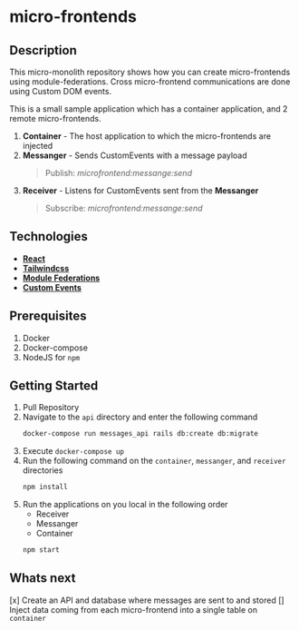 # micro-frontends

## Description
This micro-monolith repository shows how you can create micro-frontends using module-federations. Cross micro-frontend communications are done using Custom DOM events.

This is a small sample application which has a container application, and 2 remote micro-frontends.

1. **Container** - The host application to which the micro-frontends are injected
2. **Messanger** - Sends CustomEvents with a message payload
    > Publish:  *microfrontend:messange:send*
3. **Receiver** - Listens for CustomEvents sent from the **Messanger**
    > Subscribe: *microfrontend:messange:send*

## Technologies
- **[React](https://react.dev/)**
- **[Tailwindcss](https://tailwindcss.com/)**
- **[Module Federations](https://module-federation.io/)**
- **[Custom Events](https://developer.mozilla.org/en-US/docs/Web/API/CustomEvent/CustomEvent)**

## Prerequisites
1. Docker
2. Docker-compose
3. NodeJS for `npm`

## Getting Started
1. Pull Repository
2. Navigate to the `api` directory and enter the following command
   ```bash
   docker-compose run messages_api rails db:create db:migrate
   ```
3. Execute `docker-compose up`
4. Run the following command on the `container`, `messanger`, and `receiver` directories
    ```bash
    npm install
    ```
5. Run the applications on you local in the following order
    - Receiver
    - Messanger
    - Container
    ```bash
    npm start
    ```

## Whats next

[x] Create an API and database where messages are sent to and stored
[] Inject data coming from each micro-frontend into a single table on `container`